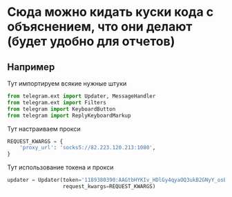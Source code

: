 # Сюда можно кидать куски кода с объяснением, что они делают (будет удобно для отчетов)

## Например
Тут импортируем всякие нужные штуки
```python
from telegram.ext import Updater, MessageHandler
from telegram.ext import Filters
from telegram import KeyboardButton
from telegram import ReplyKeyboardMarkup
```
Тут настраиваем прокси
```python
REQUEST_KWARGS = {
    'proxy_url': 'socks5://82.223.120.213:1080',
}
```
Тут использование токена и прокси
```python
updater = Updater(token='1189380390:AAGtbHYKIv_HDlGy4qyaOQ3ukB2GNyY_osE', use_context=True,
                  request_kwargs=REQUEST_KWARGS)
```
